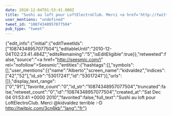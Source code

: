 ```yaml
---
date: 2010-12-04T01:53:41.000Z
title: "Sushi au loft pour LoftElectroClub. Merci <a href='http://twitter.com/kidvaldez'>@kidvaldez</a> terrible :-D http://twitpic.com/3cn6kb″"
user_mentions: "undefined"
tweet_id: "10874348957077504"
pub_type: "tweet"
---
```

{"edit_info":{"initial":{"editTweetIds":["10874348957077504"],"editableUntil":"2010-12-04T02:23:41.484Z","editsRemaining":"5","isEditEligible":true}},"retweeted":false,"source":"<a href=\"http://seesmic.com/\" rel=\"nofollow\">Seesmic</a>","entities":{"hashtags":[],"symbols":[],"user_mentions":[{"name":"Alberto","screen_name":"kidvaldez","indices":["42","52"],"id_str":"53017241","id":"53017241"}],"urls":[]},"display_text_range":["0","91"],"favorite_count":"0","id_str":"10874348957077504","truncated":false,"retweet_count":"0","id":"10874348957077504","created_at":"Sat Dec 04 01:53:41 +0000 2010","favorited":false,"full_text":"Sushi au loft pour LoftElectroClub. Merci @kidvaldez terrible :-D http://twitpic.com/3cn6kb","lang":"fr"}
